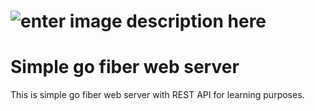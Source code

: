 # ![enter image description here](https://miro.medium.com/max/3152/0*I7qZbim6dIE2Hoss.png)

# Simple go fiber web server

This is simple go fiber web server with REST API for learning purposes.

